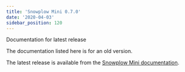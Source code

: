 ```yaml
---
title: 'Snowplow Mini 0.7.0'
date: '2020-04-03'
sidebar_position: 120
---
```


Documentation for latest release

The documentation listed here is for an old version.

The latest release is available from the [Snowplow Mini documentation](/docs/pipeline-components-and-applications/snowplow-mini/index.md).
